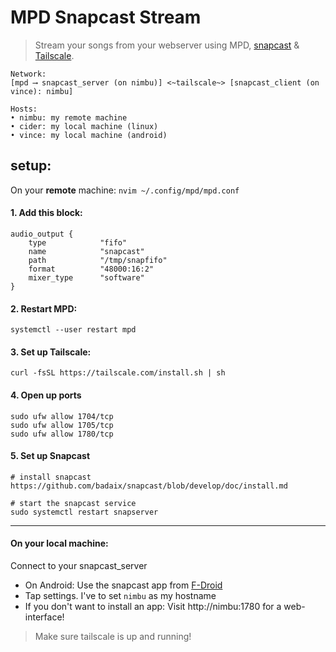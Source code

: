 # MPD Snapcast Stream

> Stream your songs from your webserver using MPD, [snapcast](https://github.com/badaix/snapcast/) & [Tailscale](https://tailscale.com).

```
Network:
[mpd ⟶ snapcast_server (on nimbu)] <~tailscale~> [snapcast_client (on vince): nimbu]

Hosts:
• nimbu: my remote machine
• cider: my local machine (linux)
• vince: my local machine (android)
```

## setup:

On your **remote** machine: `nvim ~/.config/mpd/mpd.conf`

#### 1. Add this block:

```
audio_output {
    type            "fifo"
    name            "snapcast"
    path            "/tmp/snapfifo"
    format          "48000:16:2"
    mixer_type      "software"
}
```

#### 2. Restart MPD:

```
systemctl --user restart mpd
```

#### 3. Set up Tailscale:

```
curl -fsSL https://tailscale.com/install.sh | sh
```

#### 4. Open up ports

```
sudo ufw allow 1704/tcp
sudo ufw allow 1705/tcp
sudo ufw allow 1780/tcp
```

#### 5. Set up Snapcast

```
# install snapcast
https://github.com/badaix/snapcast/blob/develop/doc/install.md

# start the snapcast service
sudo systemctl restart snapserver
```

---
#### On your **local** machine:

Connect to your snapcast_server

- On Android: Use the snapcast app from [F-Droid](https://f-droid.org/en/packages/de.badaix.snapcast/)
- Tap settings. I've to set `nimbu` as my hostname
- If you don't want to install an app: Visit http://nimbu:1780 for a web-interface!

> Make sure tailscale is up and running!

